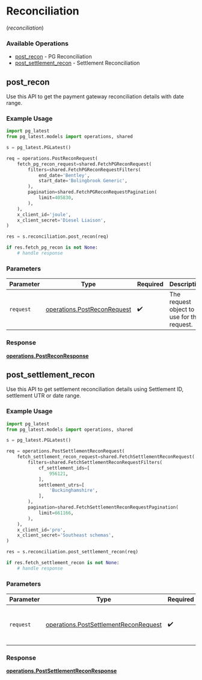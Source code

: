 # Reconciliation
(*reconciliation*)

### Available Operations

* [post_recon](#post_recon) - PG Reconciliation
* [post_settlement_recon](#post_settlement_recon) - Settlement Reconciliation

## post_recon

Use this API to get the payment gateway reconciliation details with date range.

### Example Usage

```python
import pg_latest
from pg_latest.models import operations, shared

s = pg_latest.PGLatest()

req = operations.PostReconRequest(
    fetch_pg_recon_request=shared.FetchPGReconRequest(
        filters=shared.FetchPGReconRequestFilters(
            end_date='Bentley',
            start_date='Bolingbrook Generic',
        ),
        pagination=shared.FetchPGReconRequestPagination(
            limit=405830,
        ),
    ),
    x_client_id='joule',
    x_client_secret='Diesel Liaison',
)

res = s.reconciliation.post_recon(req)

if res.fetch_pg_recon is not None:
    # handle response
```

### Parameters

| Parameter                                                                  | Type                                                                       | Required                                                                   | Description                                                                |
| -------------------------------------------------------------------------- | -------------------------------------------------------------------------- | -------------------------------------------------------------------------- | -------------------------------------------------------------------------- |
| `request`                                                                  | [operations.PostReconRequest](../../models/operations/postreconrequest.md) | :heavy_check_mark:                                                         | The request object to use for the request.                                 |


### Response

**[operations.PostReconResponse](../../models/operations/postreconresponse.md)**


## post_settlement_recon

Use this API to get settlement reconciliation details using Settlement ID, settlement UTR or date range.

### Example Usage

```python
import pg_latest
from pg_latest.models import operations, shared

s = pg_latest.PGLatest()

req = operations.PostSettlementReconRequest(
    fetch_settlement_recon_request=shared.FetchSettlementReconRequest(
        filters=shared.FetchSettlementReconRequestFilters(
            cf_settlement_ids=[
                956121,
            ],
            settlement_utrs=[
                'Buckinghamshire',
            ],
        ),
        pagination=shared.FetchSettlementReconRequestPagination(
            limit=661166,
        ),
    ),
    x_client_id='pro',
    x_client_secret='Southeast schemas',
)

res = s.reconciliation.post_settlement_recon(req)

if res.fetch_settlement_recon is not None:
    # handle response
```

### Parameters

| Parameter                                                                                      | Type                                                                                           | Required                                                                                       | Description                                                                                    |
| ---------------------------------------------------------------------------------------------- | ---------------------------------------------------------------------------------------------- | ---------------------------------------------------------------------------------------------- | ---------------------------------------------------------------------------------------------- |
| `request`                                                                                      | [operations.PostSettlementReconRequest](../../models/operations/postsettlementreconrequest.md) | :heavy_check_mark:                                                                             | The request object to use for the request.                                                     |


### Response

**[operations.PostSettlementReconResponse](../../models/operations/postsettlementreconresponse.md)**

